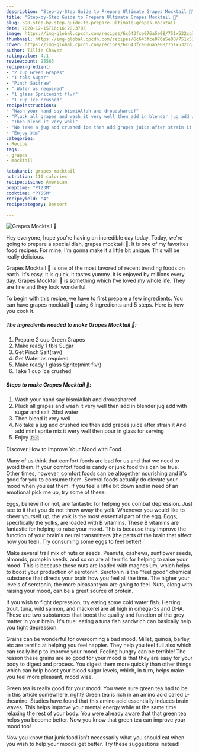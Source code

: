 ```yaml
---
description: "Step-by-Step Guide to Prepare Ultimate Grapes Mocktail 🍇"
title: "Step-by-Step Guide to Prepare Ultimate Grapes Mocktail 🍇"
slug: 398-step-by-step-guide-to-prepare-ultimate-grapes-mocktail
date: 2020-12-15T16:16:28.370Z
image: https://img-global.cpcdn.com/recipes/6c643fce076a5e08/751x532cq70/grapes-mocktail-🍇-recipe-main-photo.jpg
thumbnail: https://img-global.cpcdn.com/recipes/6c643fce076a5e08/751x532cq70/grapes-mocktail-🍇-recipe-main-photo.jpg
cover: https://img-global.cpcdn.com/recipes/6c643fce076a5e08/751x532cq70/grapes-mocktail-🍇-recipe-main-photo.jpg
author: Tillie Chavez
ratingvalue: 4.1
reviewcount: 25563
recipeingredient:
- "2 cup Green Grapes"
- "1 tbls Sugar"
- "Pinch Saitraw"
- " Water as required"
- "1 glass Spritemint flvr"
- "1 cup Ice crushed"
recipeinstructions:
- "Wash your hand say bismiAllah and droudshareef"
- "Pluck all grapes and wash it very well then add in blender jug add with sugar and salt 2tbsl water"
- "Then blend it very well"
- "No take a jug add crushed ice then add grapes juice after strain it And add mint sprite mix it wery well then pour in glass for serving"
- "Enjoy 🇵🇰"
categories:
- Recipe
tags:
- grapes
- mocktail

katakunci: grapes mocktail 
nutrition: 110 calories
recipecuisine: American
preptime: "PT23M"
cooktime: "PT55M"
recipeyield: "4"
recipecategory: Dessert

---
```



![Grapes Mocktail 🍇](https://img-global.cpcdn.com/recipes/6c643fce076a5e08/751x532cq70/grapes-mocktail-🍇-recipe-main-photo.jpg)

Hey everyone, hope you're having an incredible day today. Today, we're going to prepare a special dish, grapes mocktail 🍇. It is one of my favorites food recipes. For mine, I'm gonna make it a little bit unique. This will be really delicious.

Grapes Mocktail 🍇 is one of the most favored of recent trending foods on earth. It's easy, it is quick, it tastes yummy. It is enjoyed by millions every day. Grapes Mocktail 🍇 is something which I've loved my whole life. They are fine and they look wonderful.




To begin with this recipe, we have to first prepare a few ingredients. You can have grapes mocktail 🍇 using 6 ingredients and 5 steps. Here is how you cook it.

<!--inarticleads1-->

##### The ingredients needed to make Grapes Mocktail 🍇:

1. Prepare 2 cup Green Grapes
1. Make ready 1 tbls Sugar
1. Get Pinch Sait(raw)
1. Get  Water as required
1. Make ready 1 glass Sprite(mint flvr)
1. Take 1 cup Ice crushed




<!--inarticleads2-->

##### Steps to make Grapes Mocktail 🍇:

1. Wash your hand say bismiAllah and droudshareef
1. Pluck all grapes and wash it very well then add in blender jug add with sugar and salt 2tbsl water
1. Then blend it very well
1. No take a jug add crushed ice then add grapes juice after strain it And add mint sprite mix it wery well then pour in glass for serving
1. Enjoy 🇵🇰




Discover How to Improve Your Mood with Food


Many of us think that comfort foods are bad for us and that we need to avoid them. If your comfort food is candy or junk food this can be true. Other times, however, comfort foods can be altogether nourishing and it's good for you to consume them. Several foods actually do elevate your mood when you eat them. If you feel a little bit down and in need of an emotional pick me up, try some of these.

Eggs, believe it or not, are fantastic for helping you combat depression. Just see to it that you do not throw away the yolk. Whenever you would like to cheer yourself up, the yolk is the most essential part of the egg. Eggs, specifically the yolks, are loaded with B vitamins. These B vitamins are fantastic for helping to raise your mood. This is because they improve the function of your brain's neural transmitters (the parts of the brain that affect how you feel). Try consuming some eggs to feel better!

Make several trail mix of nuts or seeds. Peanuts, cashews, sunflower seeds, almonds, pumpkin seeds, and so on are all terrific for helping to raise your mood. This is because these nuts are loaded with magnesium, which helps to boost your production of serotonin. Serotonin is the "feel good" chemical substance that directs your brain how you feel all the time. The higher your levels of serotonin, the more pleasant you are going to feel. Nuts, along with raising your mood, can be a great source of protein.

If you wish to fight depression, try eating some cold water fish. Herring, trout, tuna, wild salmon, and mackerel are all high in omega-3s and DHA. These are two substances that boost the quality and function of the grey matter in your brain. It's true: eating a tuna fish sandwich can basically help you fight depression. 

Grains can be wonderful for overcoming a bad mood. Millet, quinoa, barley, etc are terrific at helping you feel happier. They help you feel full also which can really help to improve your mood. Feeling hungry can be terrible! The reason these grains are so good for your mood is that they are easy for your body to digest and process. You digest them more quickly than other things which can help boost your blood sugar levels, which, in turn, helps make you feel more pleasant, mood wise.

Green tea is really good for your mood. You were sure green tea had to be in this article somewhere, right? Green tea is rich in an amino acid called L-theanine. Studies have found that this amino acid essentially induces brain waves. This helps improve your mental energy while at the same time relaxing the rest of your body. You were already aware that that green tea helps you become better. Now you know that green tea can improve your mood too!

Now you know that junk food isn't necessarily what you should eat when you wish to help your moods get better. Try  these suggestions  instead!

